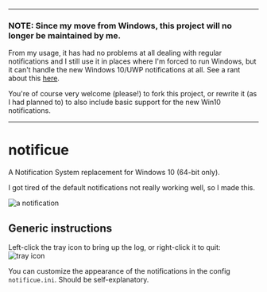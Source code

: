 
- - -

### NOTE: Since my move from Windows, this project will no longer be maintained by me.

From my usage, it has had no problems at all dealing with regular notifications and I still use it in places where I'm forced to run Windows, but it can't handle the new Windows 10/UWP notifications at all. See a rant about this [here](https://github.com/JerwuQu/notificue/issues/2#issuecomment-459666510).

You're of course very welcome (please!) to fork this project, or rewrite it (as I had planned to) to also include basic support for the new Win10 notifications. 

- - -

# notificue
A Notification System replacement for Windows 10 (64-bit only).

I got tired of the default notifications not really working well, so I made this.

![a notification](https://i.imgur.com/8UaSxZu.png)

## Generic instructions

Left-click the tray icon to bring up the log, or right-click it to quit: ![tray icon](https://i.imgur.com/uLSZQzM.png)

You can customize the appearance of the notifications in the config `notificue.ini`. Should be self-explanatory.
